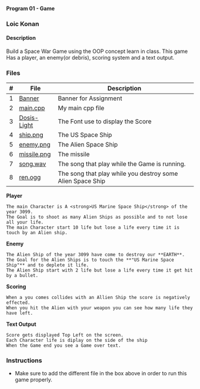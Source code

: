 #### Program 01 - Game

### Loic Konan

#### Description

Build a Space War Game using the OOP concept learn in class. This game Has a player, an enemy(or debris), scoring system and a text output.

### Files

|  #  | File                       | Description                                                |
| :-: | -------------------------- | ---------------------------------------------------------- |
|  1  | [Banner](Banner)           | Banner for Assignment                                      |
|  2  | [main.cpp](main.cpp)       | My main cpp file                                           |
|  3  | [Dosis-Light](Dosis-Light) | The Font use to display the Score                          |
|  4  | [ship.png](ship.png)       | The US Space Ship                                          |
|  5  | [enemy.png](enemy.png)     | The Alien Space Ship                                       |
|  6  | [missile.png](enemy.png)   | The missile                                                |
|  7  | [song.wav](song.wav)       | The song that play while the Game is running.              |
|  8  | [ren.ogg](enemy.png)       | The song that play while you destroy some Alien Space Ship |

**Player**

>
    The main Character is A <strong>US Marine Space Ship</strong> of the year 3099.
    The Goal is to shoot as many Alien Ships as possible and to not lose all your life.
    The main Character start 10 life but lose a life every time it is touch by an Alien ship.

**Enemy**

>
    The Alien Ship of the year 3099 have come to destroy our **EARTH**.
    The Goal for the Alien Ships is to touch the **"US Marine Space Ship"** and to deplete it life.
    The Alien Ship start with 2 life but lose a life every time it get hit by a bullet.

**Scoring**

>
    When a you comes collides with an Allien Ship the score is negatively effected.
    When you hit the Alien with your weapon you can see how many life they have left.

**Text Output**

>
    Score gets displayed Top Left on the screen.
    Each Character life is diplay on the side of the ship
    When the Game end you see a Game over text.


### Instructions

- Make sure to add the different file in the box above in order to run this game properly.
